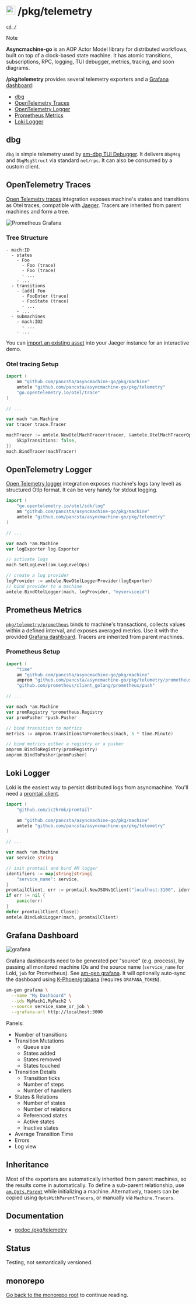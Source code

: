 # <img src="https://pancsta.github.io/assets/asyncmachine-go/logo.png" height="25"/> /pkg/telemetry

[`cd /`](/README.md)

> [!NOTE]
> **Asyncmachine-go** is an AOP Actor Model library for distributed workflows, built on top of a clock-based state
> machine. It has atomic transitions, subscriptions, RPC, logging, TUI debugger, metrics, tracing, and soon diagrams.

**/pkg/telemetry** provides several telemetry exporters and a [Grafana dashboard](#grafana-dashboard):

- [dbg](#dbg)
- [OpenTelemetry Traces](#open-telemetry-traces)
- [OpenTelemetry Logger](#open-telemetry)
- [Prometheus Metrics](#prometheus)
- [Loki Logger](#loki-logger)

## dbg

`dbg` is simple telemetry used by [am-dbg TUI Debugger](/tools/cmd/am-dbg).
It delivers `DbgMsg` and `DbgMsgStruct` via standard `net/rpc`. It can also be consumed by a custom client.

## OpenTelemetry Traces

[Open Telemetry traces](https://opentelemetry.io/) integration exposes machine's states and transitions as Otel traces,
compatible with [Jaeger](https://www.jaegertracing.io/). Tracers are inherited from parent machines and form a tree.

![Prometheus Grafana](https://pancsta.github.io/assets/asyncmachine-go/otel-jaeger.dark.png)

### Tree Structure

```text
- mach:ID
  - states
    - Foo
      - Foo (trace)
      - Foo (trace)
      - ...
    - ...
  - transitions
    - [add] Foo
      - FooEnter (trace)
      - FooState (trace)
      - ...
    - ...
  - submachines
    - mach:ID2
      - ...
    - ...
```

You can [import an existing asset](https://pancsta.github.io/assets/asyncmachine-go/bench-jaeger-3h-10m.traces.json)
into your Jaeger instance for an interactive demo.

### Otel tracing Setup

```go
import (
    am "github.com/pancsta/asyncmachine-go/pkg/machine"
    amtele "github.com/pancsta/asyncmachine-go/pkg/telemetry"
    "go.opentelemetry.io/otel/trace"
)

// ...

var mach *am.Machine
var tracer trace.Tracer

machTracer := amtele.NewOtelMachTracer(tracer, &amtele.OtelMachTracerOpts{
    SkipTransitions: false,
})
mach.BindTracer(machTracer)
```

## OpenTelemetry Logger

[Open Telemetry logger](https://opentelemetry.io/) integration exposes machine's logs (any level) as structured Otlp
format. It can be very handy for stdout logging.

```go
import (
    "go.opentelemetry.io/otel/sdk/log"
    am "github.com/pancsta/asyncmachine-go/pkg/machine"
    amtele "github.com/pancsta/asyncmachine-go/pkg/telemetry"
)

// ...

var mach *am.Machine
var logExporter log.Exporter

// activate logs
mach.SetLogLevel(am.LogLevelOps)

// create a log provider
logProvider := amtele.NewOtelLoggerProvider(logExporter)
// bind provider to a machine
amtele.BindOtelLogger(mach, logProvider, "myserviceid")
```

## Prometheus Metrics

[`pkg/telemetry/prometheus`](/pkg/telemetry/prometheus) binds to machine's transactions, collects values within
a defined interval, and exposes averaged metrics. Use it with the provided [Grafana dashboard](#grafana-dashboard).
Tracers are inherited from parent machines.

### Prometheus Setup

```go
import (
    "time"
    am "github.com/pancsta/asyncmachine-go/pkg/machine"
    amprom "github.com/pancsta/asyncmachine-go/pkg/telemetry/prometheus"
    "github.com/prometheus/client_golang/prometheus/push"

// ...

var mach *am.Machine
var promRegistry *prometheus.Registry
var promPusher *push.Pusher

// bind transition to metrics
metrics := amprom.TransitionsToPrometheus(mach, 5 * time.Minute)

// bind metrics either a registry or a pusher
amprom.BindToRegistry(promRegistry)
amprom.BindToPusher(promPusher)
```

## Loki Logger

Loki is the easiest way to persist distributed logs from asyncmachine. You'll need a [promtail client](https://github.com/ic2hrmk/promtail).

```go
import (
    "github.com/ic2hrmk/promtail"

    am "github.com/pancsta/asyncmachine-go/pkg/machine"
    amtele "github.com/pancsta/asyncmachine-go/pkg/telemetry"
)

// ...

var mach *am.Machine
var service string

// init promtail and bind AM logger
identifiers := map[string]string{
    "service_name": service,
}
promtailClient, err := promtail.NewJSONv1Client("localhost:3100", identifiers)
if err != nil {
    panic(err)
}
defer promtailClient.Close()
amtele.BindLokiLogger(mach, promtailClient)
```

## Grafana Dashboard

![grafana](https://pancsta.github.io/assets/asyncmachine-go/grafana.dark.png)

Grafana dashboards need to be generated per "source" (e.g. process), by passing all monitored machine IDs and the source
name (`service_name` for Loki, `job` for Prometheus). See [am-gen grafana](/tools/cmd/am-gen/README.md). It will
optionally auto-sync the dashboard using [K-Phoen/grabana](https://github.com/K-Phoen/grabana) (requires
`GRAFANA_TOKEN`).

```bash
am-gen grafana \
  --name "My Dashboard" \
  --ids MyMach1,MyMach2 \
  --source service_name_or_job \
  --grafana-url http://localhost:3000
```

Panels:

- Number of transitions
- Transition Mutations
  - Queue size
  - States added
  - States removed
  - States touched
- Transition Details
  - Transition ticks
  - Number of steps
  - Number of handlers
- States & Relations
  - Number of states
  - Number of relations
  - Referenced states
  - Active states
  - Inactive states
- Average Transition Time
- Errors
- Log view

## Inheritance

Most of the exporters are automatically inherited from parent machines, so the results come in automatically. To define
a sub-parent relationship, use [`am.Opts.Parent`](https://pkg.go.dev/github.com/pancsta/asyncmachine-go/pkg/machine#Opts.Parent)
while initializing a machine. Alternatively, tracers can be copied using `OptsWithParentTracers`, or manually via
`Machine.Tracers`.

## Documentation

- [godoc /pkg/telemetry](https://pkg.go.dev/github.com/pancsta/asyncmachine-go/pkg/telemetry)

## Status

Testing, not semantically versioned.

## monorepo

[Go back to the monorepo root](/README.md) to continue reading.
